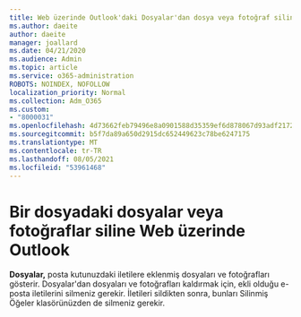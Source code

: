 ```yaml
---
title: Web üzerinde Outlook'daki Dosyalar'dan dosya veya fotoğraf siline Web üzerinde Outlook
ms.author: daeite
author: daeite
manager: joallard
ms.date: 04/21/2020
ms.audience: Admin
ms.topic: article
ms.service: o365-administration
ROBOTS: NOINDEX, NOFOLLOW
localization_priority: Normal
ms.collection: Adm_O365
ms.custom:
- "8000031"
ms.openlocfilehash: 4d73662feb79496e8a0901588d35359ef6d878067d93adf2172504e4d96af1cc
ms.sourcegitcommit: b5f7da89a650d2915dc652449623c78be6247175
ms.translationtype: MT
ms.contentlocale: tr-TR
ms.lasthandoff: 08/05/2021
ms.locfileid: "53961468"
---
```

# <a name="cant-delete-files-or-photos-from-files-in-outlook-on-the-web"></a>Bir dosyadaki dosyalar veya fotoğraflar siline Web üzerinde Outlook

**Dosyalar,** posta kutunuzdaki iletilere eklenmiş dosyaları ve fotoğrafları gösterir. Dosyalar'dan dosyaları ve fotoğrafları kaldırmak için, ekli olduğu e-posta iletilerini silmeniz gerekir. İletileri sildikten sonra, bunları Silinmiş Öğeler klasörünüzden de silmeniz gerekir.